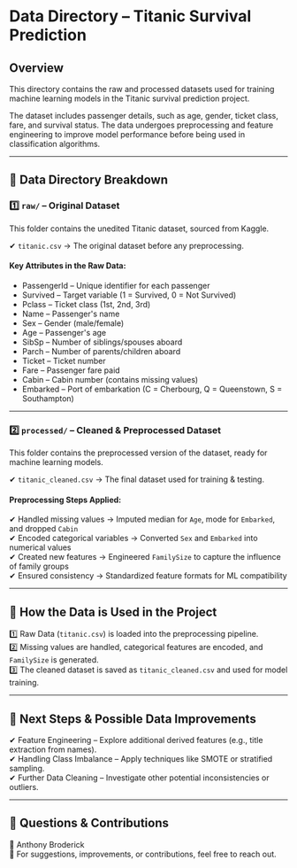 # Data Directory – Titanic Survival Prediction  

## Overview  
This directory contains the raw and processed datasets used for training machine learning models in the Titanic survival prediction project.  

The dataset includes passenger details, such as age, gender, ticket class, fare, and survival status. The data undergoes preprocessing and feature engineering to improve model performance before being used in classification algorithms.

---

## 📂 Data Directory Breakdown  

### 1️⃣ `raw/` – Original Dataset  
This folder contains the unedited Titanic dataset, sourced from Kaggle.  

✔ `titanic.csv` → The original dataset before any preprocessing.  

#### Key Attributes in the Raw Data:  
- PassengerId – Unique identifier for each passenger  
- Survived – Target variable (1 = Survived, 0 = Not Survived)  
- Pclass – Ticket class (1st, 2nd, 3rd)  
- Name – Passenger's name  
- Sex – Gender (male/female)  
- Age – Passenger's age  
- SibSp – Number of siblings/spouses aboard  
- Parch – Number of parents/children aboard  
- Ticket – Ticket number  
- Fare – Passenger fare paid  
- Cabin – Cabin number (contains missing values)  
- Embarked – Port of embarkation (C = Cherbourg, Q = Queenstown, S = Southampton)  

---

### 2️⃣ `processed/` – Cleaned & Preprocessed Dataset  
This folder contains the preprocessed version of the dataset, ready for machine learning models.  

✔ `titanic_cleaned.csv` → The final dataset used for training & testing.  

#### Preprocessing Steps Applied:  
✔ Handled missing values → Imputed median for `Age`, mode for `Embarked`, and dropped `Cabin`  
✔ Encoded categorical variables → Converted `Sex` and `Embarked` into numerical values  
✔ Created new features → Engineered `FamilySize` to capture the influence of family groups  
✔ Ensured consistency → Standardized feature formats for ML compatibility  

---

## 📌 How the Data is Used in the Project  

1️⃣ Raw Data (`titanic.csv`) is loaded into the preprocessing pipeline.  
2️⃣ Missing values are handled, categorical features are encoded, and `FamilySize` is generated.  
3️⃣ The cleaned dataset is saved as `titanic_cleaned.csv` and used for model training.  

---

## 📌 Next Steps & Possible Data Improvements  
✔ Feature Engineering – Explore additional derived features (e.g., title extraction from names).  
✔ Handling Class Imbalance – Apply techniques like SMOTE or stratified sampling.  
✔ Further Data Cleaning – Investigate other potential inconsistencies or outliers.  

---

## 📩 Questions & Contributions  
👤 Anthony Broderick  
📩 For suggestions, improvements, or contributions, feel free to reach out.  
